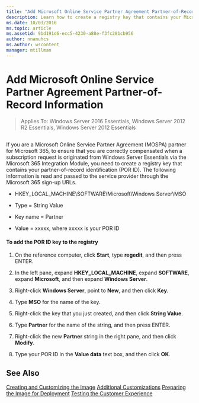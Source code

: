 ```yaml
---
title: "Add Microsoft Online Service Partner Agreement Partner-of-Record Information"
description: Learn how to create a registry key that contains your Microsoft Online Service Partner Agreement Partner-of-Record Identification (POR ID).
ms.date: 10/03/2016
ms.topic: article
ms.assetid: 9bd191d6-ecc5-4230-a88e-f3fc281cb956
author: nnamuhcs
ms.author: wscontent
manager: mtillman
---
```


# Add Microsoft Online Service Partner Agreement Partner-of-Record Information

>Applies To: Windows Server 2016 Essentials, Windows Server 2012 R2 Essentials, Windows Server 2012 Essentials

##  <a name="BKMK_3rdLevelDomanNames"></a>
 If you are a Microsoft Online Service Partner Agreement (MOSPA) partner for Microsoft 365, to ensure that you are correctly compensated when a subscription request is originated from  Windows Server Essentials via the Microsoft 365 Integration Module, you need to create a registry key that contains your partner-of-record identification (POR ID). The following information is read and passed to the service provider through the Microsoft 365 sign-up URLs.

-   HKEY_LOCAL_MACHINE\SOFTWARE\Microsoft\Windows Server\MSO

-   Type = String Value

-   Key name = Partner

-   Value = xxxxx, where xxxxx is your POR ID

#### To add the POR ID key to the registry

1.  On the reference computer, click **Start**, type **regedit**, and then press ENTER.

2.  In the left pane, expand **HKEY_LOCAL_MACHINE**, expand **SOFTWARE**, expand **Microsoft**, and then expand **Windows Server**.

3.  Right-click **Windows Server**, point to **New**, and then click **Key**.

4.  Type **MSO** for the name of the key.

5.  Right-click the key that you just created, and then click **String Value**.

6.  Type **Partner** for the name of the string, and then press ENTER.

7.  Right-click the new **Partner** string in the right pane, and then click **Modify**.

8.  Type your POR ID in the **Value data** text box, and then click **OK**.

## See Also

 [Creating and Customizing the Image](Creating-and-Customizing-the-Image.md)
 [Additional Customizations](Additional-Customizations.md)
 [Preparing the Image for Deployment](Preparing-the-Image-for-Deployment.md)
 [Testing the Customer Experience](Testing-the-Customer-Experience.md)

